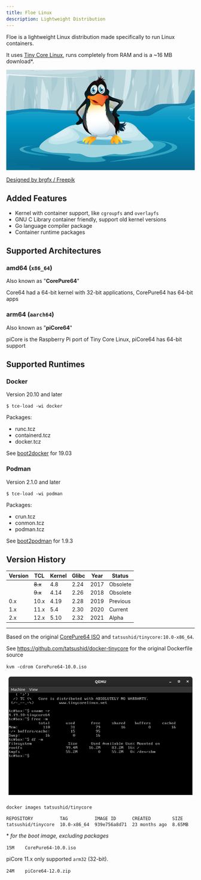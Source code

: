 ```yaml
---
title: Floe Linux
description: Lightweight Distribution
---
```


Floe is a lightweight Linux distribution made specifically to run Linux containers.

It uses [Tiny Core Linux](http://tinycorelinux.net/), runs completely from RAM and is a ~16 MB download*.

<img alt="Penguin on Ice Floe" src="/assets/floe.jpg" />

<a href="http://www.freepik.com">Designed by brgfx / Freepik</a>

## Added Features

* Kernel with container support, like `cgroupfs` and `overlayfs`
* GNU C Library container friendly, support old kernel versions
* Go language compiler package
* Container runtime packages

## Supported Architectures

### amd64 (`x86_64`)

Also known as "**CorePure64**"

Core64 had a 64-bit kernel with 32-bit applications,
CorePure64 has 64-bit apps

### arm64 (`aarch64`)

Also known as "**piCore64**"

piCore is the Raspberry Pi port of Tiny Core Linux,
piCore64 has 64-bit support

## Supported Runtimes

### Docker

Version 20.10 and later

```console
$ tce-load -wi docker
```

Packages:

* runc.tcz
* containerd.tcz
* docker.tcz

See [boot2docker](https://github.com/boot2docker/boot2docker) for 19.03

### Podman

Version 2.1.0 and later

```console
$ tce-load -wi podman
```

Packages:

* crun.tcz
* conmon.tcz
* podman.tcz

See [boot2podman](https://github.com/boot2podman/boot2podman) for 1.9.3

## Version History

Version | TCL     | Kernel | Glibc  | Year   | Status
------- | ------- | ------ | ------ | ------ | ------
        | ~~8.x~~ | 4.8    | 2.24   | 2017   | Obsolete
        | ~~9.x~~ | 4.14   | 2.26   | 2018   | Obsolete
0.x     | 10.x    | 4.19   | 2.28   | 2019   | Previous
1.x     | 11.x    | 5.4    | 2.30   | 2020   | Current
2.x     | 12.x    | 5.10   | 2.32   | 2021   | Alpha

----

Based on the original [CorePure64 ISO](http://tinycorelinux.net/10.x/x86_64/archive/10.0/CorePure64-10.0.iso) and `tatsushid/tinycore:10.0-x86_64`.

See <https://github.com/tatsushid/docker-tinycore> for the original Dockerfile source

`kvm -cdrom CorePure64-10.0.iso`

![Screenshot of QEMU Core](/assets/qemu-core.png)

`docker images tatsushid/tinycore`

```text
REPOSITORY          TAG          IMAGE ID      CREATED        SIZE
tatsushid/tinycore  10.0-x86_64  939e756a8d71  23 months ago  8.65MB
```

\* _for the boot image, excluding packages_

`15M	CorePure64-10.0.iso`

piCore 11.x only supported `arm32` (32-bit).

`24M	piCore64-12.0.zip`
